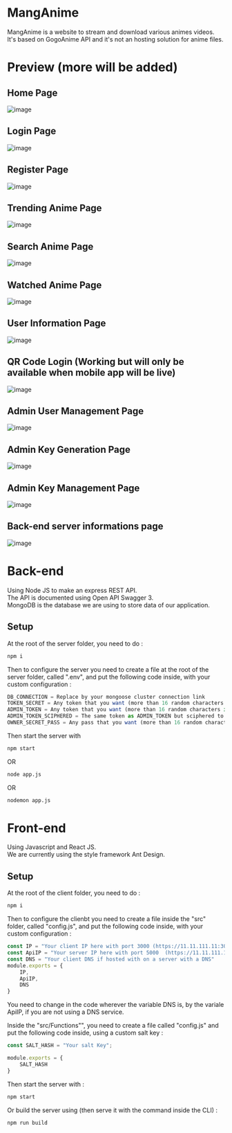 # MangAnime
MangAnime is a website to stream and download various animes videos.  
It's based on GogoAnime API and it's not an hosting solution for anime files.


# Preview (more will be added)
## Home Page
![image](https://user-images.githubusercontent.com/64975829/123013734-0d4b7880-d3c5-11eb-8676-5144abf6da0d.png)

## Login Page
![image](https://user-images.githubusercontent.com/64975829/123013899-61eef380-d3c5-11eb-886a-e053fbd8bd18.png)

## Register Page
![image](https://user-images.githubusercontent.com/64975829/123014094-c5792100-d3c5-11eb-9a72-6e6a0b4c1616.png)

## Trending Anime Page
![image](https://user-images.githubusercontent.com/64975829/123675939-92121880-d843-11eb-8453-7b7219655599.png)

## Search Anime Page
![image](https://user-images.githubusercontent.com/64975829/123676584-6ba0ad00-d844-11eb-928e-83bb9eff8dab.png)

## Watched Anime Page
![image](https://user-images.githubusercontent.com/64975829/123676665-870bb800-d844-11eb-88d5-be383aed7dc8.png)

## User Information Page
![image](https://user-images.githubusercontent.com/64975829/123676729-9d197880-d844-11eb-9de2-83d85122adac.png)

## QR Code Login (Working but will only be available when mobile app will be live)
![image](https://user-images.githubusercontent.com/64975829/123676875-bfab9180-d844-11eb-9a3a-b56c6fa6c56b.png)

## Admin User Management Page
![image](https://user-images.githubusercontent.com/64975829/123677048-f1245d00-d844-11eb-9bc4-09fe34df51db.png)

## Admin Key Generation Page
![image](https://user-images.githubusercontent.com/64975829/123677159-144f0c80-d845-11eb-98a6-9803be543305.png)

## Admin Key Management Page
![image](https://user-images.githubusercontent.com/64975829/123677278-33e63500-d845-11eb-88a4-9cba3f17e3d1.png)

## Back-end server informations page
![image](https://user-images.githubusercontent.com/64975829/123677332-45c7d800-d845-11eb-84be-3167f75fff2f.png)


# Back-end

Using Node JS to make an express REST API.  
The API is documented using Open API Swagger 3.  
MongoDB is the database we are using to store data of our application.

## Setup

At the root of the server folder, you need to do :

```bash
npm i
```

Then to configure the server you need to create a file at the root of the server folder, called ".env",
and put the following code inside, with your custom configuration :

```js
DB_CONNECTION = Replace by your mongoose cluster connection link
TOKEN_SECRET = Any token that you want (more than 16 random characters if possible)
ADMIN_TOKEN = Any token that you want (more than 16 random characters if possible)
ADMIN_TOKEN_SCIPHERED = The same token as ADMIN_TOKEN but sciphered to secure it
OWNER_SECRET_PASS = Any pass that you want (more than 16 random characters if possible)
```

Then start the server with 
```bash
npm start
```
OR
```bash
node app.js
```
OR
```bash
nodemon app.js
```

# Front-end

Using Javascript and React JS.  
We are currently using the style framework Ant Design.

## Setup

At the root of the client folder, you need to do :

```bash
npm i
```

Then to configure the clienbt you need to create a file inside the "src" folder, called "config.js",
and put the following code inside, with your custom configuration :

```js
const IP = "Your client IP here with port 3000 (https://11.11.111.11:3000/)"
const ApiIP = "Your server IP here with port 5000  (https://11.11.111.11:5000/api)"
const DNS = "Your client DNS if hosted with on a server with a DNS"
module.exports = {
    IP,
    ApiIP,
    DNS
}
```
You need to change in the code wherever the variable DNS is, by the variale ApiIP, if you are not using a DNS service.


Inside the "src/Functions"", you need to create a file called "config.js" and put the following code inside, using a custom salt key :

```js
const SALT_HASH = "Your salt Key";

module.exports = {
    SALT_HASH
}
```


Then start the server with :
```bash
npm start
```
Or build the server using (then serve it with the command inside the CLI) :
```bash
npm run build
```
